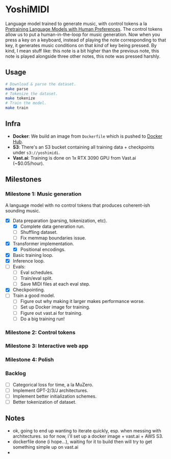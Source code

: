 # YoshiMIDI

Language model trained to generate music, with control tokens a la [Pretraining Language Models with Human Preferences](https://arxiv.org/abs/2302.08582). The control tokens allow us to put a human-in-the-loop for music generation. Now when you press a key on a keyboard, instead of playing the note corresponding to that key, it generates music conditions on that *kind* of key being pressed. By kind, I mean stuff like: this note is a bit higher than the previous note, this note is played alongside three other notes, this note was pressed harshly.

## Usage

```bash
# Download & parse the dataset.
make parse
# Tokenize the dataset.
make tokenize
# Train the model.
make train
```

## Infra
- **Docker**: We build an image from `Dockerfile` which is pushed to [Docker Hub](https://hub.docker.com/repository/docker/mishajw/yoshimidi/).
- **S3**: There's an S3 bucket containing all training data + checkpoints under `s3://yoshimidi`.
- **Vast.ai**: Training is done on 1x RTX 3090 GPU from Vast.ai (~$0.05/hour).

## Milestones

### Milestone 1: Music generation
A language model with no control tokens that produces coherent-ish sounding music.

- [x] Data preparation (parsing, tokenization, etc).
  - [x] Complete data generation run.
  - [ ] Shuffling dataset.
  - [ ] Fix memmap boundaries issue.
- [x] Transformer implementation.
  - [x] Positional encodings.
- [x] Basic training loop.
- [x] Inference loop.
- [ ] Evals:
  - [ ] Eval schedules.
  - [ ] Train/eval split.
  - [ ] Save MIDI files at each eval step.
- [x] Checkpointing.
- [ ] Train a good model.
  - [ ] Figure out why making it larger makes performance worse.
  - [ ] Set up Docker image for training.
  - [ ] Figure out vast.ai for training.
  - [ ] Do a big training run!

### Milestone 2: Control tokens

### Milestone 3: Interactive web app

### Milestone 4: Polish

### Backlog
- [ ] Categorical loss for time, a la MuZero.
- [ ] Implement GPT-2/3/J architectures.
- [ ] Implement better initialization schemes.
- [ ] Better tokenization of dataset.

## Notes
- ok, going to end up wanting to iterate quickly, esp. when messing with architectures. so for now, i'll set up a docker image + vast.ai + AWS S3.
- dockerfile done (i hope...), waiting for it to build then will try to get something simple up on vast.ai
-
